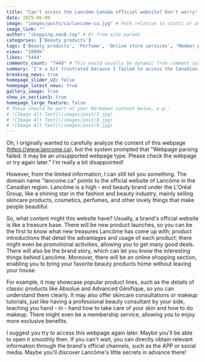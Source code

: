 ```yaml
---
title: "Can't access the Lancôme Canada official website? Don't worry! Here are the tips for online shopping for Lancôme beauty products!"
date: 2025-06-09
image: "images/posts/ca/lancome-ca.jpg" # Path relative to static or assets
image_link: ""
author: "shopping.nav8.top" # Or from site params
categories: ['Beauty products']
tags: ['Beauty products', 'Perfume', 'Online store services', 'Member plan', 'Skincare products', 'Makeup']
views: "2889k"
likes: "5444"
comments_count: "7448" # This would usually be dynamic from comment system
summary: "I'm a bit frustrated because I failed to access the Canadian official website of Lancôme (https://www.lancome.ca). This website is the official site of Lancôme in Canada. Usually, official websites contain new product information, product introductions, promotions, etc. They may also showcase popular product lines, provide consultation tutorials, and offer membership services. It is recommended to try again later or obtain information through the official app."
breaking_news: true   
homepage_slider_v2: false  
homepage_latest_news: true  
gallery_image: true  
show_in_section3: true
homepage_large_feature: false
# These should be part of your Markdown content below, e.g.:
# ![Image Alt Text](/images/post/7.jpg)
# ![Image Alt Text](/images/post/8.jpg)
# ![Image Alt Text](/images/post/9.jpg)
---
```


Oh, I originally wanted to carefully analyze the content of this webpage (https://www.lancome.ca), but the system prompted that "Webpage parsing failed. It may be an unsupported webpage type. Please check the webpage or try again later." I'm really a bit disappointed!

However, from the limited information, I can still tell you something. The domain name "lancome.ca" points to the official website of Lancôme in the Canadian region. Lancôme is a high - end beauty brand under the L'Oréal Group, like a shining star in the fashion and beauty industry, mainly selling skincare products, cosmetics, perfumes, and other lovely things that make people beautiful.

So, what content might this website have? Usually, a brand's official website is like a treasure base. There will be new product launches, so you can be the first to know what new treasures Lancôme has come up with; product introductions that detail the advantages and usage of each product; there might even be promotional activities, allowing you to get many good deals. There will also be the brand story, which can let you know the interesting things behind Lancôme. Moreover, there will be an online shopping section, enabling you to bring your favorite beauty products home without leaving your house.

For example, it may showcase popular product lines, such as the details of classic products like Absolue and Advanced Génifique, so you can understand them clearly. It may also offer skincare consultations or makeup tutorials, just like having a professional beauty consultant by your side, teaching you hand - in - hand how to take care of your skin and how to do makeup. There might even be a membership service, allowing you to enjoy more exclusive benefits.

I suggest you try to access this webpage again later. Maybe you'll be able to open it smoothly then. If you can't wait, you can directly obtain relevant information through the brand's official channels, such as the APP or social media. Maybe you'll discover Lancôme's little secrets in advance there! 
